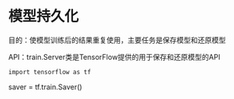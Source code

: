 # 模型持久化

目的：使模型训练后的结果重复使用，主要任务是保存模型和还原模型

API：train.Server类是TensorFlow提供的用于保存和还原模型的API

`import tensorflow as tf`

saver = tf.train.Saver()



